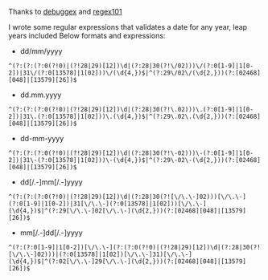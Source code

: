 Thanks to [debuggex](https://www.debuggex.com/) and [regex101](https://regex101.com/)

I wrote some regular expressions that validates a date for any year, leap years included
Below formats and expressions:

- dd/mm/yyyy
```
^(?:(?:(?:0(?!0)|(?!28|29)[12])\d|(?:28|30(?!\/02)))\/(?:0[1-9]|1[0-2])|31\/(?:0[13578]|1[02]))\/(\d{4,})$|^(?:29\/02\/(\d{2,}))(?:[02468][048]|[13579][26])$
```

- dd.mm.yyyy
```
^(?:(?:(?:0(?!0)|(?!28|29)[12])\d|(?:28|30(?!\.02)))\.(?:0[1-9]|1[0-2])|31\.(?:0[13578]|1[02]))\.(\d{4,})$|^(?:29\.02\.(\d{2,}))(?:[02468][048]|[13579][26])$
```

- dd-mm-yyyy
```
^(?:(?:(?:0(?!0)|(?!28|29)[12])\d|(?:28|30(?!\-02)))\-(?:0[1-9]|1[0-2])|31\-(?:0[13578]|1[02]))\-(\d{4,})$|^(?:29\-02\-(\d{2,}))(?:[02468][048]|[13579][26])$
```

- dd[/.-]mm[/.-]yyyy
```
^(?:(?:(?:0(?!0)|(?!28|29)[12])\d|(?:28|30(?![\/\.\-]02)))[\/\.\-](?:0[1-9]|1[0-2])|31[\/\.\-](?:0[13578]|1[02]))[\/\.\-](\d{4,})$|^(?:29[\/\.\-]02[\/\.\-](\d{2,}))(?:[02468][048]|[13579][26])$
```

- mm[/.-]dd[/.-]yyyy
```
^(?:(?:0[1-9]|1[0-2])[\/\.\-](?:(?:0(?!0)|(?!28|29)[12])\d|(?:28|30(?![\/\.\-]02)))|(?:0[13578]|1[02])[\/\.\-]31)[\/\.\-](\d{4,})$|^(?:02[\/\.\-]29[\/\.\-](\d{2,}))(?:[02468][048]|[13579][26])$
```

